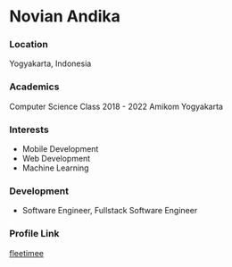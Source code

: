 # Novian Andika

### Location

Yogyakarta, Indonesia

### Academics

Computer Science Class 2018 - 2022 Amikom Yogyakarta

### Interests

- Mobile Development
- Web Development
- Machine Learning

### Development

- Software Engineer, Fullstack Software Engineer

### Profile Link

[fleetimee](https://github.com/fleetimee)
